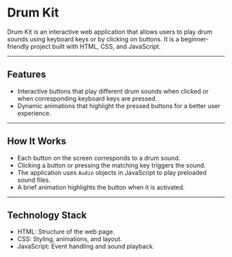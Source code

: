 # Drum Kit

Drum Kit is an interactive web application that allows users to play drum sounds using keyboard keys or by clicking on buttons. It is a beginner-friendly project built with HTML, CSS, and JavaScript.

---

## Features
- Interactive buttons that play different drum sounds when clicked or when corresponding keyboard keys are pressed.
- Dynamic animations that highlight the pressed buttons for a better user experience.

---

## How It Works
- Each button on the screen corresponds to a drum sound.
- Clicking a button or pressing the matching key triggers the sound.
- The application uses `Audio` objects in JavaScript to play preloaded sound files.
- A brief animation highlights the button when it is activated.

---

## Technology Stack
- HTML: Structure of the web page.
- CSS: Styling, animations, and layout.
- JavaScript: Event handling and sound playback.

